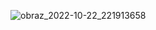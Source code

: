 ![obraz_2022-10-22_221913658](https://user-images.githubusercontent.com/102294177/197360864-047888a9-3bd6-4ae2-9675-3cbd13fd88f9.png)
